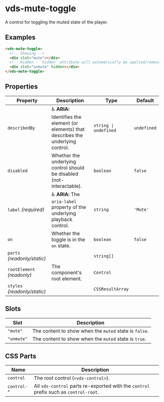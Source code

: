 # vds-mute-toggle

A control for toggling the muted state of the player.

<!-- [@wcom/cli] AUTO GENERATED BELOW -->

## Examples

```html
<vds-mute-toggle>
  <!-- Showing -->
  <div slot="mute"></div>
  <!-- Hidden - `hidden` attribute will automatically be applied/removed -->
  <div slot="unmute" hidden></div>
</vds-mute-toggle>
```

## Properties

| Property                     | Description                                                                              | Type                 | Default     |
| ---------------------------- | ---------------------------------------------------------------------------------------- | -------------------- | ----------- |
| `describedBy`                | ♿ **ARIA:** Identifies the element (or elements) that describes the underlying control. | `string ∣ undefined` | `undefined` |
| `disabled`                   | Whether the underlying control should be disabled (not-interactable).                    | `boolean`            | `false`     |
| `label` _(required)_         | ♿ **ARIA:** The `aria-label` property of the underlying playback control.               | `string`             | `'Mute'`    |
| `on`                         | Whether the toggle is in the `on` state.                                                 | `boolean`            | `false`     |
| `parts` _(readonly/static)_  |                                                                                          | `string[]`           |             |
| `rootElement` _(readonly)_   | The component's root element.                                                            | `Control`            |             |
| `styles` _(readonly/static)_ |                                                                                          | `CSSResultArray`     |             |

## Slots

| Slot       | Description                                            |
| ---------- | ------------------------------------------------------ |
| `"mute"`   | The content to show when the `muted` state is `false`. |
| `"unmute"` | The content to show when the `muted` state is `true`.  |

## CSS Parts

| Name        | Description                                                                           |
| ----------- | ------------------------------------------------------------------------------------- |
| `control`   | The root control (`<vds-control>`).                                                   |
| `control-*` | All `vds-control` parts re-exported with the `control` prefix such as `control-root`. |
